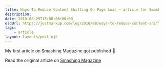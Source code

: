 ```yaml
---
title: Ways To Reduce Content Shifting On Page Load – article for Smashing Magazine
description: 
date: 2016-08-29T15:00:06+00:00
oldUrl: https://justmarkup.com/log/2016/08/ways-to-reduce-content-shifting-on-page-load-article-for-smashing-magazine/
tags:
    - article
layout: layouts/post.njk
---
```


My first article on Smashing Magazine got published 🙂

Read the original article on [Smashing Magazine](https://www.smashingmagazine.com/2016/08/ways-to-reduce-content-shifting-on-page-load/)